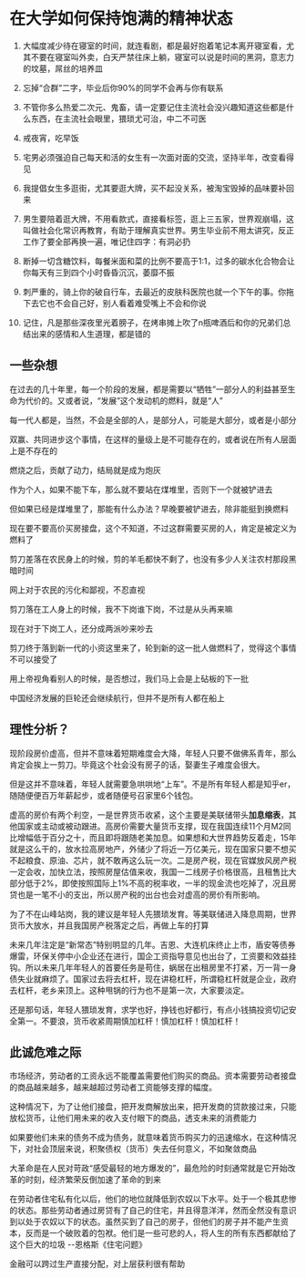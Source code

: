 # 在大学如何保持饱满的精神状态

1. 大幅度减少待在寝室的时间，就连看剧，都是最好抱着笔记本离开寝室看，尤其不要在寝室叫外卖，白天严禁往床上躺，寝室可以说是时间的黑洞，意志力的坟墓，屌丝的培养皿

2. 忘掉“合群”二字，毕业后你90%的同学不会再与你有联系

3. 不管你多么热爱二次元、鬼畜，请一定要记住主流社会没兴趣知道这些都是什么东西，在主流社会眼里，猥琐尤可治，中二不可医

4. 戒夜宵，吃早饭

5. 宅男必须强迫自己每天和活的女生有一次面对面的交流，坚持半年，改变看得见

6. 我提倡女生多逛街，尤其要逛大牌，买不起没关系，被淘宝毁掉的品味要补回来

7. 男生要陪着逛大牌，不用看款式，直接看标签，逛上三五家，世界观崩塌，这叫做社会化常识再教育，有助于理解真实世界。男生毕业前不用太讲究，反正工作了要全部再换一遍，唯记住四字：有洞必扔

8. 断掉一切含糖饮料，每餐米面和菜的比例不要高于1:1，过多的碳水化合物会让你每天有三到四个小时昏昏沉沉，萎靡不振

9. 刺严重的，骑上你的破自行车，去最近的皮肤科医院也就一个下午的事。你拖下去它也不会自己好，别人看着难受嘴上不会和你说

10. 记住，凡是那些深夜里光着膀子，在烤串摊上吹了n瓶啤酒后和你的兄弟们总结出来的感情和人生道理，都是错的

## 一些杂想

在过去的几十年里，每一个阶段的发展，都是需要以“牺牲”一部分人的利益甚至生命为代价的。又或者说，“发展”这个发动机的燃料，就是“人”

每一代人都是，当然，不会是全部的人，是部分人，可能是大部分，或者是小部分

双赢、共同进步这个事情，在这样的量级上是不可能存在的，或者说在所有人层面上是不存在的

燃烧之后，贡献了动力，结局就是成为炮灰

作为个人，如果不能下车，那么就不要站在煤堆里，否则下一个就被铲进去

但如果已经是煤堆里了，那能有什么办法？早晚要被铲进去，除非能挺到换燃料

现在要不要高价买房接盘，这个不知道，不过这群需要买房的人，肯定是被定义为燃料了

剪刀差落在农民身上的时候，剪的羊毛都快不剩了，也没有多少人关注农村那段黑暗时间

网上对于农民的污化和鄙视，不忍直视

剪刀落在工人身上的时候，我不下岗谁下岗，不过是从头再来嘛

现在对于下岗工人，还分成两派吵来吵去

剪刀终于落到新一代的小资这里来了，轮到新的这一批人做燃料了，觉得这个事情不可以接受了

用上帝视角看别人的时候，是否想过，我们马上会是上砧板的下一批

中国经济发展的巨轮还会继续航行，但并不是所有人都在船上

## 理性分析？

现阶段房价虚高，但并不意味着短期难度会大降，年轻人只要不做佛系青年，那么肯定会挨上一剪刀。毕竟这个社会没有房子的话，娶妻生子难度会很大。

但是这并不意味着，年轻人就需要急哄哄地“上车”。不是所有年轻人都是知乎er，随随便便百万年薪起步，或者随便号召家里6个钱包。

虚高的房价有两个利空，一是世界货币收紧，这个主要是美联储带头**加息缩表**，其他国家或主动或被动跟进。高房价需要大量货币支撑，现在我国连续11个月M2同比增幅低于百分之十，而且即将跟随老美加息。如果想和大世界趋势反着走，15年就是这么干的，放水拉高房地产，外储少了将近一万亿美元，现在国家只要不想买不起粮食、原油、芯片，就不敢再这么玩一次。二是房产税，现在官媒放风房产税一定会收，加快立法，按照房屋估值来收，我国一二线房子价格很高，且租售比大部分低于2%，即使按照国际上1%不高的税率收，一半的现金流也吃掉了，况且房贷也是一笔不小的支出，所以房产税的出台也会对虚高的房价有所影响。

为了不在山峰站岗，我的建议是年轻人先猥琐发育。等美联储进入降息周期，世界货币大放水，并且我国房产税落定之后，再做上车的打算

未来几年注定是“新常态”特别明显的几年。吉恩、大连机床终止上市，盾安等债券爆雷，环保关停中小企业还在进行，国企工资指导意见也出台了，工资要和效益挂钩。所以未来几年年轻人的首要任务是苟住，蜗居在出租房里不打紧，万一背一身债失业就麻烦了。国家过去将去杠杆，现在讲稳杠杆，所谓稳杠杆就是企业，政府去杠杆，老乡来顶上。这种甩锅的行为也不是第一次，大家要淡定。

还是那句话，年轻人猥琐发育，求学也好，挣钱也好都行，有点小钱搞投资切记安全第一。不要浪，货币收紧周期慎加杠杆！慎加杠杆！慎加杠杆！

## 此诚危难之际

市场经济，劳动者的工资永远不能覆盖需要他们购买的商品。资本需要劳动者接盘的商品越来越多，越来越超过劳动者工资能够支撑的幅度。

这种情况下，为了让他们接盘，把开发商解放出来，把开发商的贷款接过来，只能放松货币，让他们用未来的收入支付眼下的商品，透支未来的消费能力

如果要他们未来的债务不成为债务，就意味着货币购买力的迅速缩水，在这种情况下，对社会顶层来说，积聚债权（货币）失去任何意义，不如聚敛商品

大革命是在人民对苛政“感受最轻的地方爆发的”，最危险的时刻通常就是它开始改革的时刻，经济繁荣反倒加速了革命的到来

在劳动者住宅私有化以后，他们的地位就降低到农奴以下水平。处于一个极其悲惨的状态。那些劳动者通过房贷有了自己的住宅，并且得意洋洋，然而全然没有意识到以处于农奴以下的状态。虽然买到了自己的房子，但他们的房子并不能产生资本，反而是一个破败着的包袱。他们是一些可悲的人，将人生的所有东西都献给了这个巨大的垃圾
--恩格斯《住宅问题》

金融可以跨过生产直接分配，对上层获利很有帮助